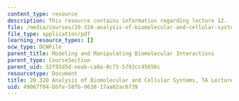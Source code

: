 ```yaml
---
content_type: resource
description: This resource contains information regarding lecture 12.
file: /media/courses/20-320-analysis-of-biomolecular-and-cellular-systems-fall-2012/49067f04bbfe58fb963017aa02ac6739_MIT20_320F12_Lecture12.pdf
file_type: application/pdf
learning_resource_types: []
ocw_type: OCWFile
parent_title: Modeling and Manipulating Biomolecular Interactions
parent_type: CourseSection
parent_uid: 52f93d5d-eeab-ca0a-0c75-5793cc45656c
resourcetype: Document
title: 20.320 Analysis of Biomolecular and Cellular Systems, TA Lecture Note 12
uid: 49067f04-bbfe-58fb-9630-17aa02ac6739
---
```

